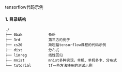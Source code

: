 tensorflow代码示例

#### 1. 目录结构  
```
./
├── 0bak            备份
├── 3rd             第三方的例子
├── cs20            斯坦福tensorflow课程的代码示例
├── dist            分布式
├── linreg          线性回归
├── mnist           mnist多种实现，单机、单机多卡、分布式
└── tutorial        tf一些方法使用的测试示例
```

